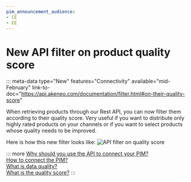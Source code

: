 ```yaml
---
pim_announcement_audience:
- CE
- EE
---
```


# New API filter on product quality score
::: meta-data type="New" features="Connectivity" available="mid-February" link-to-doc="https://api.akeneo.com/documentation/filter.html#on-their-quality-score"

When retrieving products through our Rest API, you can now filter them according to their quality score. Very useful if you want to distribute only highly rated products on your channels or if you want to select products whose quality needs to be improved.

Here is how this new filter looks like:
![API filter on quality score](../img/api-filter-on-quality-score.png)

::: more
[Why should you use the API to connect your PIM?](https://api.akeneo.com/documentation/why-the-api.html)  
[How to connect the PIM?](../articles/how-to-connect-my-pim.html)  
[What is data quality?](../articles/understand-data-quality.html)  
[What is the quality score?](../articles/understand-data-quality.html#how-is-the-quality-score-calculated)
:::
